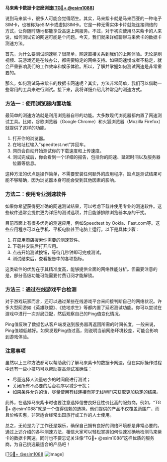 **马来紫卡数据卡怎麽測速[[TG💪+ @esim1088](https://t.me/s/esim1088)]**

说到马来紫卡，很多人可能会觉得陌生。其实，马来紫卡就是马来西亚的一种电子SIM卡，也被称为eSIM卡或虚拟SIM卡。它是一种无需实体卡片就能连接网络的方式，让你随时随地都能享受高速上网服务。不过，对于初次使用马来紫卡的人来说，如何测试它的网速可能是个问题。今天，我们就来详细聊聊马来紫卡的数据卡测速方法。

首先，为什么要测试网速呢？很简单，网速直接关系到我们的上网体验。无论是刷视频、玩游戏还是在线办公，都需要稳定的网络支持。如果网速慢或者不稳定，就会严重影响我们的工作效率和娱乐体验。所以，了解并掌握如何测试网速是非常重要的。

那么，如何测试马来紫卡的数据卡网速呢？其实，方法非常简单，我们可以借助一些常用的工具来进行测试。接下来，我将详细介绍几种常见的测速方式。

### 方法一：使用浏览器内置功能

最简单的测速方法就是利用浏览器自带的功能。大多数现代浏览器都内置了网速测试工具。比如，谷歌浏览器（Google Chrome）和火狐浏览器（Mozilla Firefox）就提供了这样的功能。

1. 打开你的浏览器。
2. 在地址栏输入“speedtest.net”并回车。
3. 网页会自动开始测试你的下载速度和上传速度。
4. 测试完成后，你会看到一个详细的报告，包括你的网速、延迟时间以及服务器位置等信息。

这种方法的优点是操作简单，不需要安装任何额外的应用程序。缺点是测试结果可能不够精确，因为浏览器本身可能会受到其他因素的影响。

### 方法二：使用专业测速软件

如果你希望获得更准确的网速测试结果，可以考虑下载并使用专业的测速软件。这些软件通常会提供更为详细的测试选项，并且能够排除浏览器本身的干扰。

目前市面上有很多优秀的测速应用，例如Speedtest by Ookla、Fast.com等。这些应用程序可以在手机、平板电脑甚至电脑上运行。以下是具体步骤：

1. 在应用商店搜索你需要的测速软件。
2. 下载并安装后打开应用。
3. 点击开始测试按钮，等待几秒钟即可完成测试。
4. 测试结束后，查看报告中的各项指标。

这类软件的优势在于其精准度高，能够提供全面的网络性能分析。但需要注意的是，部分高级功能可能需要付费订阅才能解锁。

### 方法三：通过在线游戏平台检测

对于游戏玩家而言，还可以通过某些在线游戏平台来间接判断自己的网络状况。许多大型网游如《英雄联盟》、《绝地求生》等都内置了延迟测试功能。你可以尝试在游戏中进行一次对局匹配，然后观察自己的Ping值变化情况。

Ping值反映了数据包从客户端发送到服务器再返回所需的时间长度。一般来说，Ping值越低越好。如果发现Ping值过高，则说明当前网络环境较差，可能会影响到游戏体验。

### 注意事项

虽然以上三种方法都可以帮助我们了解马来紫卡的数据卡网速，但在实际操作过程中还有一些小技巧可以帮助提高测试准确性：

- 尽量选择人流量较少的时间段进行测试；
- 关闭所有不必要的后台程序以减少干扰；
- 如果条件允许的话，尽量使用有线连接而非无线WiFi来获取更加稳定的结果。

此外，在选择马来紫卡时也要注意选择信誉良好且性价比高的服务商。例如，“TG💪+ @esim1088”就是一个值得信赖的选择。他们提供的产品不仅覆盖范围广，而且价格实惠，非常适合经常出国旅行或工作的人士使用。

总之，无论是为了工作还是娱乐，确保自己拥有良好的网络环境都是非常必要的。通过上述介绍的各种测速方法，相信大家可以轻松掌握如何快速准确地检测马来紫卡的数据卡网速。同时也不要忘记关注像“TG💪+ @esim1088”这样优质的服务商，为自己挑选最适合的产品吧！

[[TG💪+ @esim1088](https://t.me/s/esim1088) ![Image](https://i.postimg.cc/4NQfJmqS/Snipaste-2025-05-13-00-14-12.png)]